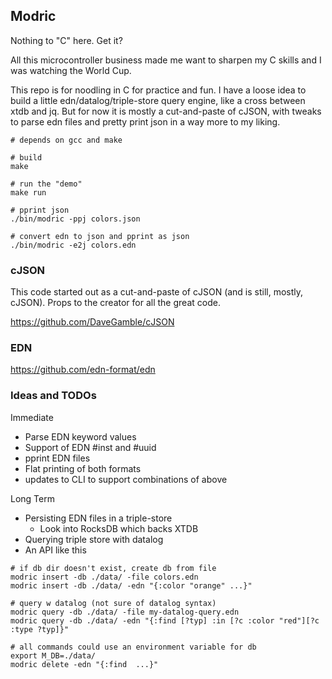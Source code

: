 ## Modric

Nothing to "C" here. Get it?

All this microcontroller business made me want to sharpen my C skills and I was watching the World Cup.

This repo is for noodling in C for practice and fun. I have a loose idea to build
a little edn/datalog/triple-store query engine, like a cross between xtdb and jq.
But for now it is mostly a cut-and-paste of cJSON, with tweaks to parse edn files
and pretty print json in a way more to my liking.

```
# depends on gcc and make

# build
make

# run the "demo"
make run

# pprint json
./bin/modric -ppj colors.json

# convert edn to json and pprint as json
./bin/modric -e2j colors.edn

```

### cJSON

This code started out as a cut-and-paste of cJSON (and is still, mostly, cJSON).
Props to the creator for all the great code.

https://github.com/DaveGamble/cJSON

### EDN

https://github.com/edn-format/edn


### Ideas and TODOs

Immediate

* Parse EDN keyword values
* Support of EDN #inst and #uuid
* pprint EDN files
* Flat printing of both formats
* updates to CLI to support combinations of above

Long Term

* Persisting EDN files in a triple-store
  * Look into RocksDB which backs XTDB
* Querying triple store with datalog
* An API like this

```
# if db dir doesn't exist, create db from file
modric insert -db ./data/ -file colors.edn
modric insert -db ./data/ -edn "{:color "orange" ...}"

# query w datalog (not sure of datalog syntax)
modric query -db ./data/ -file my-datalog-query.edn 
modric query -db ./data/ -edn "{:find [?typ] :in [?c :color "red"][?c :type ?typ]}" 
 
# all commands could use an environment variable for db
export M_DB=./data/
modric delete -edn "{:find  ...}"
```

